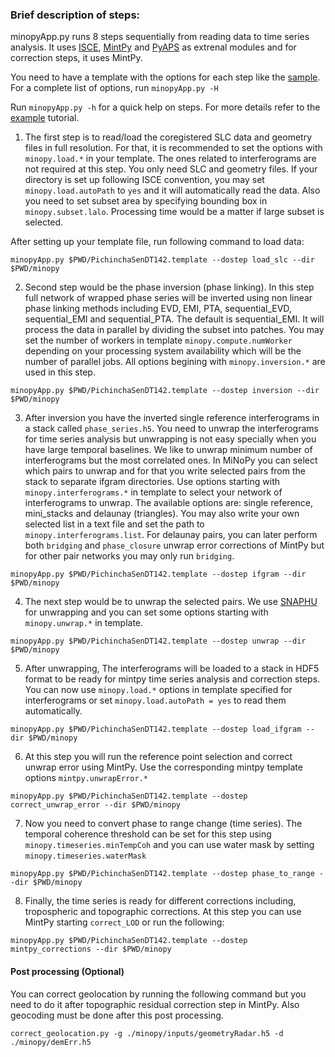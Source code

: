 ### Brief description of steps: ###

minopyApp.py runs 8 steps sequentially from reading data to time series analysis. It uses [ISCE](https://github.com/isce-framework/isce2), [MintPy](https://github.com/insarlab/MintPy) and [PyAPS](https://github.com/AngeliqueBenoit/pyaps3) as extrenal modules and for correction steps, it uses MintPy.

You need to have a template with the options for each step like the [sample](https://github.com/geodesymiami/MiNoPy/blob/main/sample_input/PichinchaSenDT142.template). For a complete list of options, run `minopyApp.py -H`

Run `minopyApp.py -h` for a quick help on steps.
For more details refer to the [example](https://nbviewer.jupyter.org/github/geodesymiami/MiNoPy/blob/main/tutorial/minopyApp.ipynb) tutorial.

1. The first step is to read/load the coregistered SLC data and geometry files in full resolution. For that, it is recommended to set the options with `minopy.load.*` in your template. The ones related to interferograms are not required at this step. You only need SLC and geometry files. If your directory is set up following ISCE convention, you may set `minopy.load.autoPath` to `yes` and it will automatically read the data. Also you need to set subset area by specifying bounding box in `minopy.subset.lalo`. Processing time would be a matter if large subset is selected.

After setting up your template file, run following command to load data:
```
minopyApp.py $PWD/PichinchaSenDT142.template --dostep load_slc --dir $PWD/minopy
```

2. Second step would be the phase inversion (phase linking). In this step full network of wrapped phase series will be inverted using non linear phase linking methods including EVD, EMI, PTA, sequential_EVD, sequential_EMI and sequential_PTA. The default is sequential_EMI. 
It will process the data in parallel by dividing the subset into patches. You may set the number of workers in template `minopy.compute.numWorker` depending on your processing system availability which will be the number of parallel jobs. All options begining with `minopy.inversion.*` are used in this step. 

```
minopyApp.py $PWD/PichinchaSenDT142.template --dostep inversion --dir $PWD/minopy
```

3. After inversion you have the inverted single reference interferograms in a stack called `phase_series.h5`. You need to unwrap the interferograms for time series analysis but unwrapping is not easy specially when you have large temporal baselines. We like to unwrap minimum number of interferograms but the most correlated ones. In MiNoPy you can select which pairs to unwrap and for that you write selected pairs from the stack to separate ifgram directories. Use options starting with `minopy.interferograms.*` in template to select your network of interferograms to unwrap. The available options are: single reference, mini_stacks and delaunay (triangles). You may also write your own selected list in a text file and set the path to `minopy.interferograms.list`. For delaunay pairs, you can later perform both `bridging` and `phase_closure` unwrap error corrections of MintPy but for other pair networks you may only run `bridging`.

```
minopyApp.py $PWD/PichinchaSenDT142.template --dostep ifgram --dir $PWD/minopy
```

4. The next step would be to unwrap the selected pairs. We use [SNAPHU](https://web.stanford.edu/group/radar/softwareandlinks/sw/snaphu/) for unwrapping and you can set some options starting with `minopy.unwrap.*` in template.

```
minopyApp.py $PWD/PichinchaSenDT142.template --dostep unwrap --dir $PWD/minopy
```

5. After unwrapping, The interferograms will be loaded to a stack in HDF5 format to be ready for mintpy time series analysis and correction steps.
You can now use `minopy.load.*` options in template specified for interferograms or set `minopy.load.autoPath = yes` to read them automatically.

```
minopyApp.py $PWD/PichinchaSenDT142.template --dostep load_ifgram --dir $PWD/minopy
```

6. At this step you will run the reference point selection and correct unwrap error using MintPy. Use the corresponding mintpy template options `mintpy.unwrapError.*`

```
minopyApp.py $PWD/PichinchaSenDT142.template --dostep correct_unwrap_error --dir $PWD/minopy
```

7. Now you need to convert phase to range change (time series). The temporal coherence threshold can be set for this step using `minopy.timeseries.minTempCoh` and you can use water mask by setting `minopy.timeseries.waterMask`

```
minopyApp.py $PWD/PichinchaSenDT142.template --dostep phase_to_range --dir $PWD/minopy
```

8. Finally, the time series is ready for different corrections including, tropospheric and topographic corrections. At this step you can use MintPy starting `correct_LOD` or run the following:

```
minopyApp.py $PWD/PichinchaSenDT142.template --dostep mintpy_corrections --dir $PWD/minopy
```


#### Post processing (Optional) ####
You can correct geolocation by running the following command but you need to do it after topographic residual correction step in MintPy. Also geocoding must be done after this post processing.

```
correct_geolocation.py -g ./minopy/inputs/geometryRadar.h5 -d ./minopy/demErr.h5
```
